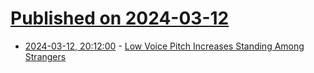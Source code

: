 # [Published on 2024-03-12](index.md)

* [2024-03-12, 20:12:00](https://soylentnews.org/article.pl?sid=24/03/11/187226&from=rss) - [Low Voice Pitch Increases Standing Among Strangers](https://soylentnews.org/article.pl?sid=24/03/11/187226&from=rss)
